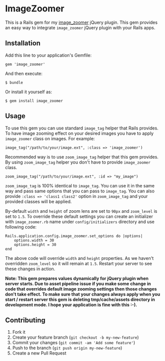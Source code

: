 # ImageZoomer

This is a Rails gem for my [image_zoomer](https://github.com/ilatif/image_zoomer) jQuery plugin. This gem provides an easy way to integrate `image_zoomer` jQuery plugin with your Rails apps.

## Installation

Add this line to your application's Gemfile:

    gem 'image_zoomer'

And then execute:

    $ bundle

Or install it yourself as:

    $ gem install image_zoomer

## Usage

To use this gem you can use standard `image_tag` helper that Rails provides. To have image zooming effect on your desired images you have to apply `image_zoomer` class on images. For example:

	image_tag("/path/to/your/image.ext", :class => 'image_zoomer')
	
Recommended way is to use `zoom_image_tag` helper that this gem provides. By using `zoom_image_tag` helper you don't have to provide `image_zoomer` class.

	zoom_image_tag("/path/to/your/image.ext", :id => "my_image")
	
`zoom_image_tag` is 100% identical to `image_tag`. You can use it in the same way and pass same options that you can pass to `image_tag`. You can also provide `:class => 'class1 class2'` option in `zoom_image_tag` and your provided classes will be applied.

By-default `width` and `height` of zoom lens are set to `90px` and `zoom_level` is set to `1.5`.  To override these default settings you can create an initializer with `image_zoomer.rb` name under `config/initializers` directory and use following code:

	Rails.application.config.image_zoomer.set_options do |options|
		options.width = 30
		options.height = 30
	end
	
The above code will override `width` and `height` properties. As we haven't overridden `zoom_level` so it will remain at `1.5`. Restart your server to see these changes in action.

**Note: This gem prepares values dynamically for jQuery plugin when server starts. Due to asset pipeline issue if you make some change in code that overrides default image zooming settings then those changes don't take effect. To make sure that your changes always apply when you start / restart server this gem is deleting tmp/cache/assets directory in development mode. I hope your application is fine with this :-).**


## Contributing

1. Fork it
2. Create your feature branch (`git checkout -b my-new-feature`)
3. Commit your changes (`git commit -am 'Add some feature'`)
4. Push to the branch (`git push origin my-new-feature`)
5. Create a new Pull Request
